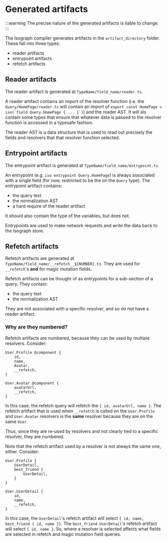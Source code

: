 # Generated artifacts

:::warning
The precise nature of the generated artifacts is liable to change.
:::

The Isograph compiler generates artifacts in the `artifact_directory` folder. These fall into three types:

- reader artifacts
- entrypoint artifacts
- refetch artifacts

## Reader artifacts

The reader artifact is generated at `TypeName/field_name/reader.ts`.

A reader artifact contains an import of the resolver function (i.e. the `Query/HomePage/reader.ts` will contain an import of ``export const HomePage = iso(`field Query.HomePage { ... }`)``) and the reader AST. It will als contain some types that ensure that whatever data is passed to the resolver function is accessed in a typesafe fashion.

The reader AST is a data structure that is used to read out precisely the fields and resolvers that that resolver function selected.

## Entrypoint artifacts

The entrypoint artifact is generated at `TypeName/field_name/entrypoint.ts`.

An entrypoint (e.g. `iso entrypoint Query.HomePage`) is always associated with a single field (for now, restricted to be the on the `Query` type). The entrypoint artifact contains:

- the query text
- the normalization AST
- a hard require of the reader artifact

It should also contain the type of the variables, but does not.

Entrypoints are used to make network requests and write the data back to the Isograph store.

## Refetch artifacts

Refetch artifacts are generated at `TypeName/field_name/__refetch__${NUMBER}.ts`. They are used for `__refetch`'s **and** for magic mutation fields.

Refetch artifacts can be thought of as entrypoints for a sub-section of a query. They contain:

- the query text
- the normalization AST

They are not associated with a specific resolver, and so do not have a reader artifact.

### Why are they numbered?

Refetch artifacts are numbered, because they can be used by multiple resolvers. Consider:

```
User.Profile @component {
    id,
    name,
    Avatar,
    __refetch,
}

User.Avatar @component {
    avatarUrl,
    __refetch,
}
```

In this case, the refetch query will refetch the `{ id, avatarUrl, name }`. The refetch artifact that is used when `__refetch` is called on the `User.Profile` and `User.Avatar` resolvers is the **same** resolver because they are on the same `User`.

Thus, since they are re-used by resolvers and not clearly tied to a specific resolver, they are numbered.

Note that the refetch artifact used by a resolver is not always the same one, either. Consider:

```
User.Profile {
    UserDetail,
    best_friend {
        UserDetail,
    }
}

User.UserDetail {
    id,
    name,
    __refetch,
}
```

In this case, the `UserDetail`'s refetch artifact will select `{ id, name, best_friend { id, name }}`. The `best_friend.UserDetail`'s refetch artifact will select `{ id, name }`. So, where a resolver is selected affects what fields are selected in refetch and magic mutation field queries.
